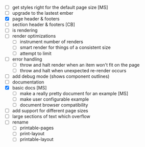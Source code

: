 - [ ] get styles right for the default page size [MS]
- [ ] upgrade to the lastest ember
- [x] page header & footers
- [ ] section header & footers [CB]
- [ ] is rendering
- [ ] render optimizations
  - [ ] instrument number of renders
  - [ ] smart render for things of a consistent size
  - [ ] attempt to limit
- [ ] error handling
  - [ ] throw and halt render when an item won't fit on the page
  - [ ] throw and halt when unexpected re-render occurs
- [ ] add debug mode (shows component outlines)
- [ ] documentation
- [x] basic docs [MS]
  - [ ] make a really pretty document for an example [MS]
  - [ ] make user configurable example
  - [ ] document browser compatibility
- [ ] add support for different page sizes
- [ ] large sections of text which overflow
- [ ] rename
  - [ ] printable-pages
  - [ ] print-layout
  - [ ] printable-layout
